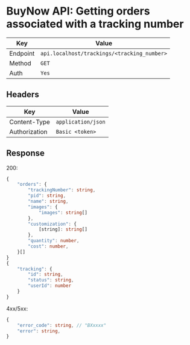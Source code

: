 # BuyNow API: Getting orders associated with a tracking number

| Key | Value |
| --- | --- |
| Endpoint | `api.localhost/trackings/<tracking_number>` |
| Method | `GET` |
| Auth | `Yes` |

## Headers

| Key | Value |
| --- | --- |
| Content-Type | `application/json` |
| Authorization | `Basic <token>` |

## Response

200:

```ts
{
    "orders": {
        "trackingNumber": string,
        "pid": string,
        "name": string,
        "images": {
            "images": string[]
        },
        "customization": {
            [string]: string[]
        },
        "quantity": number,
        "cost": number,
    }[]
}
{
    "tracking": {
        "id": string,
        "status": string,
        "userId": number
    }
}
```

4xx/5xx:

```ts
{   
    "error_code": string, // "BXxxxx"
    "error": string,
}
```
